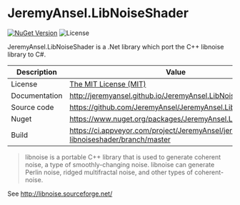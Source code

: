 # JeremyAnsel.LibNoiseShader

[![NuGet Version](https://buildstats.info/nuget/JeremyAnsel.LibNoiseShader)](https://www.nuget.org/packages/JeremyAnsel.LibNoiseShader)
![License](https://img.shields.io/github/license/JeremyAnsel/JeremyAnsel.LibNoiseShader)

JeremyAnsel.LibNoiseShader is a .Net library which port the C++ libnoise library to C#.

Description     | Value
----------------|----------------
License         | [The MIT License (MIT)](https://github.com/JeremyAnsel/JeremyAnsel.LibNoiseShader/blob/main/LICENSE.txt)
Documentation   | http://jeremyansel.github.io/JeremyAnsel.LibNoiseShader
Source code     | https://github.com/JeremyAnsel/JeremyAnsel.LibNoiseShader
Nuget           | https://www.nuget.org/packages/JeremyAnsel.LibNoiseShader
Build           | https://ci.appveyor.com/project/JeremyAnsel/jeremyansel-libnoiseshader/branch/master

> libnoise is a portable C++ library that is used to generate coherent noise, a type of smoothly-changing noise. libnoise can generate Perlin noise, ridged multifractal noise, and other types of coherent-noise.

See http://libnoise.sourceforge.net/
